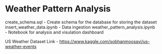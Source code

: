 # Weather Pattern Analysis

create_schema.sql - Create schema for the database for storing the dataset
insert_weather_data.ipynb - Data ingestion
weather_pattern_analysis.ipynb - Notebook for analysis and visulation dashboard

US Weather Dataset Link - https://www.kaggle.com/sobhanmoosavi/us-weather-events
